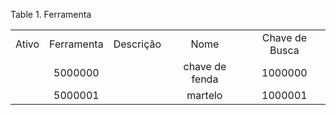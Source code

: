 <div id="d133342e1" class="table">

<div class="table-title">

Table 1. Ferramenta

</div>

<div class="table-contents">

|       |            |           |                |                |
| :---: | :--------: | :-------: | :------------: | :------------: |
| Ativo | Ferramenta | Descrição |      Nome      | Chave de Busca |
|       |  5000000   |           | chave de fenda |    1000000     |
|       |  5000001   |           |    martelo     |    1000001     |

</div>

</div>
